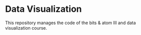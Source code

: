 # Data Visualization
 
This repository manages the code of the bits & atom III and data visualization course.

